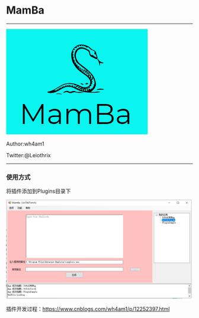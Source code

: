 # MamBa

------

![logo](/logo.png)

Author:wh4am1

Twitter:@Leiothrix

------

### 使用方式

将插件添加到Plugins目录下

![1](/images/1.png)

插件开发过程：<https://www.cnblogs.com/wh4am1/p/12252397.html>

